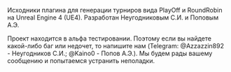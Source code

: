 Исходники плагина для генерации турниров вида PlayOff и RoundRobin на Unreal Engine 4 (UE4).
Разработан Неугодниковым С.И. и Поповым А.Э.

Проект находится в альфа тестировании. Поэтому если вы найдете какой-либо баг или недочет, то напишите нам (Telegram: @Azzazzin892 - Неугодников С.И.; @Kaino0 - Попов А.Э.).
Мы будем рады вашему сообщению и попытаемся устранить неполадки.
